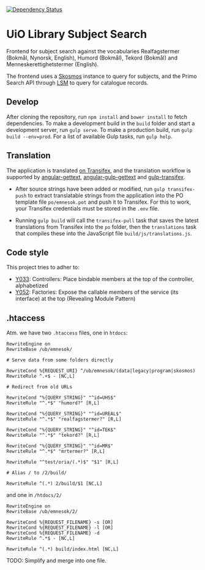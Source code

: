 [![Dependency Status](https://www.versioneye.com/php/scriptotek:emnesok/dev-master/badge.svg)](https://www.versioneye.com/php/scriptotek:emnesok/dev-master)

# UiO Library Subject Search

Frontend for subject search against the vocabularies
Realfagstermer (Bokmål, Nynorsk, English), Humord (Bokmål), Tekord (Bokmål) and Menneskerettighetstermer (English).

The frontend uses a [Skosmos](https://github.com/NatLibFi/Skosmos) instance to query for subjects, and the Primo Search API through [LSM](https://github.com/scriptotek/lsm) to query for catalogue records.

## Develop

After cloning the repository, run `npm install` and `bower install`
to fetch dependencies.
To make a development build in the `build` folder and start a
development server, run `gulp serve`.
To make a production build, run `gulp build --env=prod`.
For a list of available Gulp tasks, run `gulp help`.

## Translation

The application is translated [on Transifex](https://www.transifex.com/university-of-oslo-library/subject-search/), and the translation workflow is supported by [angular-gettext](https://github.com/rubenv/angular-gettext), [angular-gulp-gettext](https://github.com/gabegorelick/gulp-angular-gettext) and
[gulp-transifex](https://github.com/NEURS/gulp-transifex).

* After source strings have been added or modified, run `gulp transifex-push` to
  extract translatable strings from the application into the PO template file
  `po/emnesok.pot` and push it to Transifex. For this to work, your Transifex
  credentials must be stored in the `.env` file.

* Running `gulp build` will call the `transifex-pull` task that saves the latest translations from Transifex
  into the `po` folder, then the `translations` task that compiles these into the JavaScript file `build/js/translations.js`.

## Code style

This project tries to adher to:

* [Y033](https://github.com/johnpapa/angular-styleguide#style-y033): Controllers: Place bindable members at the top of the controller, alphabetized
* [Y052](https://github.com/johnpapa/angular-styleguide#style-y052): Factories: Expose the callable members of the service (its interface) at the top (Revealing Module Pattern)

## .htaccess

Atm. we have two `.htaccess` files, one in `htdocs`:

```
RewriteEngine on
RewriteBase /ub/emnesok/

# Serve data from some folders directly

RewriteCond %{REQUEST_URI} ^/ub/emnesok/(data|legacy|program|skosmos)
RewriteRule ^.+$ - [NC,L]

# Redirect from old URLs

RewriteCond "%{QUERY_STRING}" "^id=UHS$"
RewriteRule "^.*$" "humord?" [R,L]

RewriteCond "%{QUERY_STRING}" "^id=UREAL$"
RewriteRule "^.*$" "realfagstermer?" [R,L]

RewriteCond "%{QUERY_STRING}" "^id=TEK$"
RewriteRule "^.*$" "tekord?" [R,L]

RewriteCond "%{QUERY_STRING}" "^id=MR$"
RewriteRule "^.*$" "mrtermer?" [R,L]

RewriteRule "^test/oria/(.*)$" "$1" [R,L]

# Alias / to /2/build/

RewriteRule ^(.*) 2/build/$1 [NC,L]
```

and one in `/htdocs/2/`

```
RewriteEngine on
RewriteBase /ub/emnesok/2/

RewriteCond %{REQUEST_FILENAME} -s [OR]
RewriteCond %{REQUEST_FILENAME} -l [OR]
RewriteCond %{REQUEST_FILENAME} -d
RewriteRule ^.*$ - [NC,L]

RewriteRule ^(.*) build/index.html [NC,L]
```

TODO: Simplify and merge into one file.

